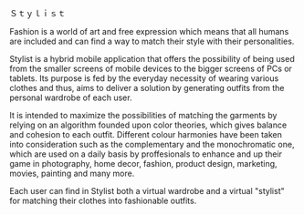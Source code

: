 Ｓｔｙｌｉｓｔ

Fashion is a world of art and free expression which means that all humans are included and can find a way to match their style with their personalities. 

Stylist is a hybrid mobile application that offers the possibility of being used from the smaller screens of mobile devices to the bigger screens of PCs or tablets. 
Its purpose is fed by the everyday necessity of wearing various clothes and thus, aims to deliver a solution by generating outfits from the personal wardrobe of each user.

It is intended to maximize the possibilities of matching the garments by relying on an algorithm founded upon color theories, which gives balance and cohesion to each 
outfit. Different colour harmonies have been taken into consideration such as the complementary and the monochromatic one, which are used on a daily basis by proffesionals
to enhance and up their game in photography, home decor, fashion, product design, marketing, movies, painting and many more. 

Each user can find in Stylist both a virtual wardrobe and a virtual "stylist" for matching their clothes into fashionable outfits.






